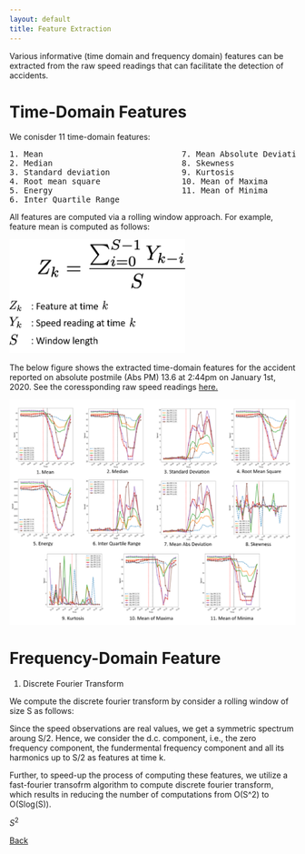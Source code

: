 ```yaml
---
layout: default
title: Feature Extraction
---
```


Various informative (time domain and frequency domain) features can be extracted from the raw speed readings that can facilitate the detection of accidents. 

# Time-Domain Features

We conisder 11 time-domain features:
<pre>
1. Mean                             7. Mean Absolute Deviation
2. Median                           8. Skewness
3. Standard deviation               9. Kurtosis
4. Root mean square                 10. Mean of Maxima
5. Energy                           11. Mean of Minima
6. Inter Quartile Range
</pre>

All features are computed via a rolling window approach. For example, feature mean is computed as follows:

 <p align="left">
  <img src="../images/eq1.png" height="200" width="310">
 </p>
 
The below figure shows the extracted time-domain features for the accident reported on absolute postmile (Abs PM) 13.6 at 2:44pm on January 1st, 2020. See the coressponding raw speed readings [here.](./data_collect.html)
 
 <p align="center">
  <img src="../images/time_feat.png">
 </p>
 
 # Frequency-Domain Feature
 
 1. Discrete Fourier Transform
 
 We compute the discrete fourier transform by consider a rolling window of size S as follows:
 
 
 Since the speed observations are real values, we get a symmetric spectrum aroung S/2. Hence, we consider the d.c. component, i.e., the zero frequency component, the fundermental frequency component and all its harmonics up to S/2 as features at time k. 
 
Further, to speed-up the process of computing these features, we utilize a fast-fourier transofrm algorithm to compute discrete fourier transform, which results in reducing the number of computations from O(S^2) to O(Slog(S)). 

$S^2$
 
[Back](../)
